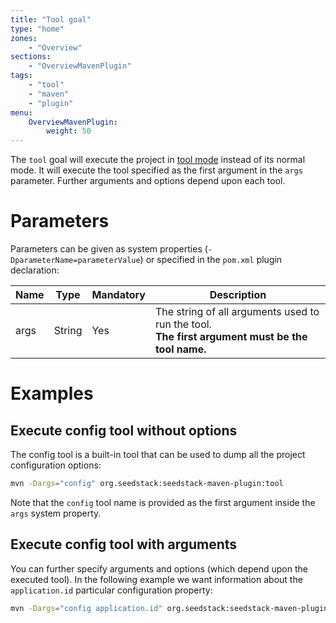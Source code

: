 ```yaml
---
title: "Tool goal"
type: "home"
zones:
    - "Overview"
sections:
    - "OverviewMavenPlugin"
tags:
    - "tool"
    - "maven"
    - "plugin"
menu:
    OverviewMavenPlugin:
        weight: 50
---
```


The `tool` goal will execute the project in [tool mode](/docs/seed/manual#tool-mode) instead of its normal mode. <!--more-->
It will execute the tool specified as the first argument in the `args` parameter. Further arguments and options depend
upon each tool.

# Parameters

Parameters can be given as system properties (`-DparameterName=parameterValue`) or specified in the `pom.xml` plugin declaration:

<table class="table table-striped table-bordered table-condensed">
    <thead>
    <tr>
        <th>Name</th>
        <th>Type</th>
        <th>Mandatory</th>
        <th>Description</th>
    </tr>
    </thead>
    <tbody>
    <tr>
        <td>args</td>
        <td>String</td>
        <td>Yes</td>
        <td>The string of all arguments used to run the tool. <br><strong>The first argument must be the tool name.</strong></td>
    </tr>
    </tbody>
</table>

# Examples

## Execute config tool without options

The config tool is a built-in tool that can be used to dump all the project configuration options: 

```bash
mvn -Dargs="config" org.seedstack:seedstack-maven-plugin:tool
```

Note that the `config` tool name is provided as the first argument inside the `args` system property. 

## Execute config tool with arguments

You can further specify arguments and options (which depend upon the executed tool). In the following example we want 
information about the `application.id` particular configuration property: 

```bash
mvn -Dargs="config application.id" org.seedstack:seedstack-maven-plugin:tool
```
